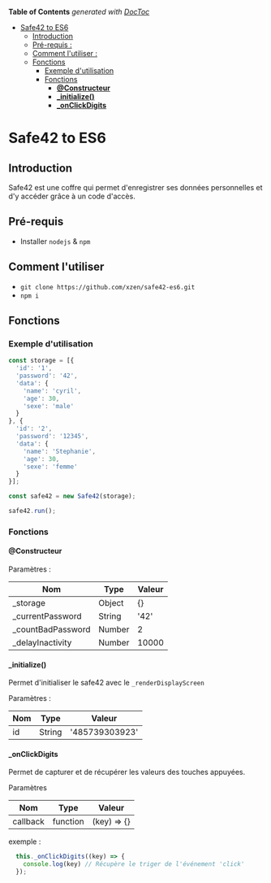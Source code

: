 <!-- START doctoc generated TOC please keep comment here to allow auto update -->
<!-- DON'T EDIT THIS SECTION, INSTEAD RE-RUN doctoc TO UPDATE -->
**Table of Contents**  *generated with [DocToc](https://github.com/thlorenz/doctoc)*

- [Safe42 to ES6](#safe42-to-es6)
  - [Introduction](#introduction)
  - [Pré-requis :](#pr%C3%A9-requis-)
  - [Comment l'utiliser :](#comment-lutiliser-)
  - [Fonctions](#fonctions)
    - [Exemple d'utilisation](#exemple-dutilisation)
    - [Fonctions](#fonctions-1)
      - [**@Constructeur**](#constructeur)
      - [**_initialize()**](#_initialize)
      - [**_onClickDigits**](#_onclickdigits)

<!-- END doctoc generated TOC please keep comment here to allow auto update -->

# Safe42 to ES6

## Introduction

Safe42 est une coffre qui permet d'enregistrer ses données personnelles et d'y accéder grâce à un code d'accès. 

## Pré-requis

* Installer `nodejs` & `npm`

## Comment l'utiliser

* `git clone https://github.com/xzen/safe42-es6.git`
* `npm i`

## Fonctions

### Exemple d'utilisation

```javascript
const storage = [{
  'id': '1',
  'password': '42',
  'data': {
    'name': 'cyril',
    'age': 30,
    'sexe': 'male'
  }
}, {
  'id': '2',
  'password': '12345',
  'data': {
    'name': 'Stephanie',
    'age': 30,
    'sexe': 'femme'
  }
}];

const safe42 = new Safe42(storage);

safe42.run();
```

### Fonctions

#### **@Constructeur**

Paramètres : 

Nom                      | Type   | Valeur 
------------------------ | ------ | -------
_storage                 | Object | {}
_currentPassword         | String | '42'
_countBadPassword        | Number | 2
_delayInactivity       | Number | 10000

#### **_initialize()**

Permet d'initialiser le safe42 avec le `_renderDisplayScreen`

Paramètres : 

Nom   | Type      | Valeur 
----- | --------- | --------------
 id   | String    | '485739303923'
 
#### **_onClickDigits**

Permet de capturer et de récupérer les valeurs des touches appuyées.

Paramètres

Nom         | Type      | Valeur 
----------- | --------- | --------------
callback    | function  | (key) => {}

exemple : 
```javascript
  this._onClickDigits((key) => {
    console.log(key) // Récupère le triger de l'événement 'click'
  });
```